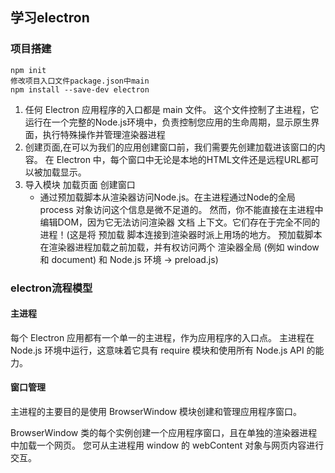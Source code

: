 ## 学习electron
### 项目搭建
``` 
npm init
修改项目入口文件package.json中main
npm install --save-dev electron   
```

1. 任何 Electron 应用程序的入口都是 main 文件。 这个文件控制了主进程，它运行在一个完整的Node.js环境中，负责控制您应用的生命周期，显示原生界面，执行特殊操作并管理渲染器进程
2. 创建页面,在可以为我们的应用创建窗口前，我们需要先创建加载进该窗口的内容。 在 Electron 中，每个窗口中无论是本地的HTML文件还是远程URL都可以被加载显示。
3. 导入模块 加载页面 创建窗口 
    - 通过预加载脚本从渲染器访问Node.js。在主进程通过Node的全局 process 对象访问这个信息是微不足道的。 然而，你不能直接在主进程中编辑DOM，因为它无法访问渲染器 文档 上下文。它们存在于完全不同的进程！(这是将 预加载 脚本连接到渲染器时派上用场的地方。 预加载脚本在渲染器进程加载之前加载，并有权访问两个 渲染器全局 (例如 window 和 document) 和 Node.js 环境 -> preload.js)

### electron流程模型
#### 主进程
每个 Electron 应用都有一个单一的主进程，作为应用程序的入口点。 主进程在 Node.js 环境中运行，这意味着它具有 require 模块和使用所有 Node.js API 的能力。
#### 窗口管理
主进程的主要目的是使用 BrowserWindow 模块创建和管理应用程序窗口。

BrowserWindow 类的每个实例创建一个应用程序窗口，且在单独的渲染器进程中加载一个网页。 您可从主进程用 window 的 webContent 对象与网页内容进行交互。